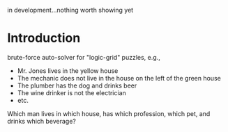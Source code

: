 in development...nothing worth showing yet

# Introduction 
brute-force auto-solver for "logic-grid" puzzles, e.g., 

- Mr. Jones lives in the yellow house
- The mechanic does not live in the house on the left of the green house
- The plumber has the dog and drinks beer
- The wine drinker is not the electrician
- etc.

Which man lives in which house, has which profession, which pet, and drinks which beverage?

